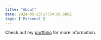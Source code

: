 ```yaml
---
title: "About"
date: 2024-05-25T17:54:56.586Z
tags: ['Personal']
---
```


Check out my [portfolio](https://outmanos.com/) for more information.
